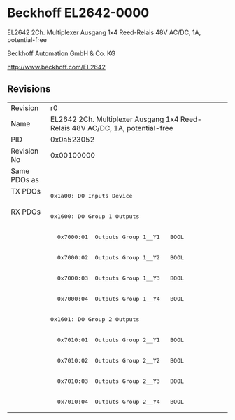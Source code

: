 # Beckhoff EL2642-0000

EL2642 2Ch. Multiplexer Ausgang 1x4 Reed-Relais 48V AC/DC, 1A, potential-free

Beckhoff Automation GmbH & Co. KG

http://www.beckhoff.com/EL2642

## Revisions
<table>
<tr >
<td>Revision</td>
<td>r0</td>
</tr>
<tr >
<td>Name</td>
<td>EL2642 2Ch. Multiplexer Ausgang 1x4 Reed-Relais 48V AC/DC, 1A, potential-free</td>
</tr>
<tr >
<td>PID</td>
<td>0x0a523052</td>
</tr>
<tr >
<td>Revision No</td>
<td>0x00100000</td>
</tr>
<tr >
<td>Same PDOs as</td>
<td></td>
</tr>
<tr class="txpdo pdosection">
<td rowspan=1 valign=top>TX PDOs</td>
<td><pre>0x1a00: DO Inputs Device</pre></td>
<td></td>
</tr>
<tr class="rxpdo pdosection">
<td rowspan=10 valign=top>RX PDOs</td>
<td><pre>0x1600: DO Group 1 Outputs</pre></td>
<td></td>
</tr>
<tr class="rxpdo">
<td><pre>  0x7000:01  Outputs Group 1__Y1   BOOL</pre></td>
</tr>
<tr class="rxpdo">
<td><pre>  0x7000:02  Outputs Group 1__Y2   BOOL</pre></td>
</tr>
<tr class="rxpdo">
<td><pre>  0x7000:03  Outputs Group 1__Y3   BOOL</pre></td>
</tr>
<tr class="rxpdo">
<td><pre>  0x7000:04  Outputs Group 1__Y4   BOOL</pre></td>
</tr>
<tr class="rxpdo pdosection">
<td><pre>0x1601: DO Group 2 Outputs</pre></td>
</tr>
<tr class="rxpdo">
<td><pre>  0x7010:01  Outputs Group 2__Y1   BOOL</pre></td>
</tr>
<tr class="rxpdo">
<td><pre>  0x7010:02  Outputs Group 2__Y2   BOOL</pre></td>
</tr>
<tr class="rxpdo">
<td><pre>  0x7010:03  Outputs Group 2__Y3   BOOL</pre></td>
</tr>
<tr class="rxpdo">
<td><pre>  0x7010:04  Outputs Group 2__Y4   BOOL</pre></td>
</tr>
</table>
